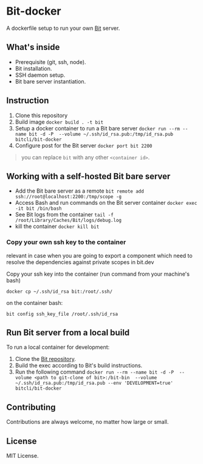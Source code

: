 # Bit-docker

A dockerfile setup to run your own [Bit](https://www.github.com/teambit/bit) server.

## What's inside

- Prerequisite (git, ssh, node).
- Bit installation.
- SSH daemon setup.
- Bit bare server instantiation.

## Instruction

1. Clone this repository
1. Build image `docker build . -t bit`
1. Setup a docker container to run a Bit bare server `docker run --rm --name bit -d -P  --volume ~/.ssh/id_rsa.pub:/tmp/id_rsa.pub bitcli/bit-docker`
1. Configure post for the Bit server `docker port bit 2200`

> you can replace `bit` with any other `<container id>`.

## Working with a self-hosted Bit bare server

- Add the Bit bare server as a remote `bit remote add ssh://root@localhost:2200:/tmp/scope -g`
- Access Bash and run commands on the Bit server container `docker exec -it bit /bin/bash`
- See Bit logs from the container `tail -f /root/Library/Caches/Bit/logs/debug.log`
- kill the container `docker kill bit`

### Copy your own ssh key to the container

relevant in case when you are going to export a component which need to resolve the dependencies against private scopes in bit.dev

Copy your ssh key into the container (run command from your machine's bash)

`docker cp ~/.ssh/id_rsa bit:/root/.ssh/`

on the container bash:

`bit config ssh_key_file /root/.ssh/id_rsa`

## Run Bit server from a local build

To run a local container for development:

1. Clone the [Bit repository](https://www.github.com/teambit/bit).
1. Build the exec according to Bit's build instructions.
1. Run the following command `docker run --rm --name bit -d -P  --volume <path to git-clone of bit>:/bit-bin  --volume ~/.ssh/id_rsa.pub:/tmp/id_rsa.pub --env 'DEVELOPMENT=true' bitcli/bit-docker`

## Contributing

Contributions are always welcome, no matter how large or small.

## License

MIT License.
